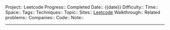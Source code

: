 Project:: Leetcode
Progress:: Completed
Date:: {{date}}
Difficulty:: 
Time:: 
Space:: 
Tags:: 
Techniques:: 
Topic:: 
Sites:: [Leetcode]()
Walkthrough:: 
Related problems:: 
Companies:: 
Code:: 
Note:: 

---
